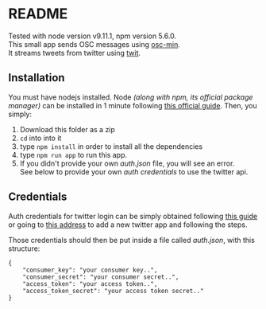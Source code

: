 # README

Tested with node version v9.11.1, npm version 5.6.0.<br>
This small app sends OSC messages using [osc-min](https://github.com/russellmcc/node-osc-min).<br>
It streams tweets from twitter using [twit](https://github.com/ttezel/twit).

## Installation

You must have nodejs installed.
Node *(along with npm, its official package manager)* can be installed in 1 minute following [this official guide](https://nodejs.org/en/download/package-manager/).
Then, you simply:

1. Download this folder as a zip
2. ```cd``` into into it
3. type `npm install` in order to install all the dependencies
4. type `npm run app` to run this app.
5. If you didn't provide your own *auth.json* file, you will see an error.<br>
   See below to provide your own *auth credentials* to use the twitter api.

## Credentials

Auth credentials for twitter login can be simply obtained following [this guide](https://themepacific.com/how-to-generate-api-key-consumer-token-access-key-for-twitter-oauth/994/) or going to [this address](https://apps.twitter.com) to add a new twitter app and following the steps.

Those credentials should then be put inside a file called *auth.json*, with this structure:

```
{
    "consumer_key": "your consumer key..",
    "consumer_secret": "your consumer secret..",
    "access_token": "your access token..",
    "access_token_secret": "your access token secret.."
}
```

